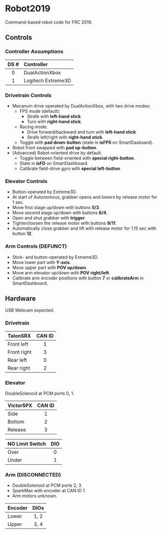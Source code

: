 # Robot2019
Command-based robot code for FRC 2019.

## Controls
### Controller Assumptions
| DS #  | Controller            |
|:-----:|:--------------------- |
| 0     | DualActionXbox        |
| 1     | Logitech Extreme3D    |

### Drivetrain Controls
* Mecanum drive operated by DualActionXbox, with
  two drive modes:
  * FPS mode (default):
    * Strafe with __left-hand stick__.
    * Turn with __right-hand stick__.
  * Racing mode:
    * Drive forward/backward and turn with
      __left-hand stick__.
    * Strafe left/right with __right-hand stick__.
  * Toggle with __pad down-button__
    (state in __isFPS__ on SmartDasboard).
* Robot front swapped with __pad up-button__.
* (Advanced) Robot-oriented drive by default.
  * Toggle between field-oriented with
    __special right-button__.
  * State in __isFD__ on SmartDashboard.
  * Calibrate field-drive gyro with
    __special left-button__.

### Elevator Controls
* Button-operated by Extreme3D.
* At start of Autonomous, grabber opens and
  lowers by release motor for 1 sec.
* Move first stage up/down with buttons __5/3__.
* Move second stage up/down with buttons __6/4__.
* Open and shut grabber with __trigger__.
* Tighten/loosen the release motor with
  buttons __9/11__.
* Automatically close grabber and lift with
  release motor for 1.15 sec with button __12__.

### Arm Controls (DEFUNCT)
* Stick- and button-operated by Extreme3D.
* Move lower part with __Y-axis__.
* Move upper part with __POV up/down__.
* Move arm elevator up/down with __POV right/left__.
* Calibrate arm encoder positions with button
  __7__ or __calibrateArm__ in SmartDashboard.

## Hardware
USB Webcam expected.
### Drivetrain
| TalonSRX      | CAN ID    |
|:------------- |:---------:|
| Front left    | 1         |
| Front right   | 3         |
| Rear left     | 0         |
| Rear right    | 2         |

### Elevator
DoubleSolenoid at PCM ports 0, 1.

| VictorSPX | CAN ID    |
|:--------- |:---------:|
| Side      | 1         |
| Bottom    | 2         |
| Release   | 3         |

| NO Limit Switch   | DIO   |
|:----------------- |:-----:|
| Over              | 0     |
| Under             | 1     |

### Arm (DISCONNECTED)
* DoubleSolenoid at PCM ports 2, 3.
* SparkMax with encoder at CAN ID 1.
* Arm motors unknown.

| Encoder   | DIOs  |
|:--------- |:-----:|
| Lower     | 1, 2  |
| Upper     | 3, 4  |
